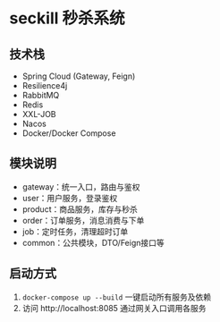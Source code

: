 # seckill 秒杀系统

## 技术栈
- Spring Cloud (Gateway, Feign)
- Resilience4j
- RabbitMQ
- Redis
- XXL-JOB
- Nacos
- Docker/Docker Compose

## 模块说明
- gateway：统一入口，路由与鉴权
- user：用户服务，登录鉴权
- product：商品服务，库存与秒杀
- order：订单服务，消息消费与下单
- job：定时任务，清理超时订单
- common：公共模块，DTO/Feign接口等

## 启动方式
1. `docker-compose up --build` 一键启动所有服务及依赖
2. 访问 http://localhost:8085 通过网关入口调用各服务 